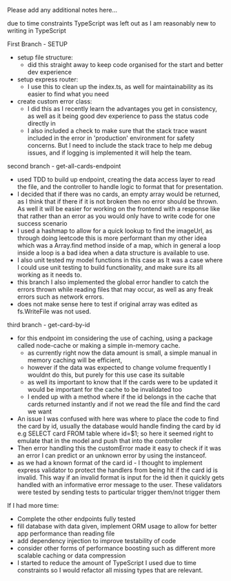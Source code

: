 Please add any additional notes here…

due to time constraints TypeScript was left out as I am reasonably new to writing in TypeScript


First Branch - SETUP

- setup file structure:
  - did this straight away to keep code organised for the start and better dev experience
- setup express router:
  - I use this to clean up the index.ts, as well for maintainability as its easier to find what you need
- create custom error class:
  - I did this as I recently learn the advantages you get in consistency, as well as it being good dev experience to pass the status code directly in
  - I also included a check to make sure that the stack trace wasnt included in the error in 'production' environment for safety concerns. But I need to include the stack trace to help me debug issues, and if logging is implemented it will help the team.


second branch - get-all-cards-endpoint
- used TDD to build up endpoint, creating the data access layer to read the file, and the controller to handle logic to format that for presentation.
- I decided that if there was no cards, an empty array would be returned, as I think that if there if it is not broken then no error should be thrown. As well it will be easier for working on the frontend with a response like that rather than an error as you would only have to write code for one success scenario
- I used a hashmap to allow for a quick lookup to find the imageUrl, as through doing leetcode this is more performant than my other idea which was a Array.find method inside of a map, which in general a loop inside a loop is a bad idea when a data structure is available to use.
- I also unit tested my model functions in this case as It was a case where I could use unit testing to build functionality, and make sure its all working as it needs to.
- this branch I also implemented the global error handler to catch the errors thrown while reading files that may occur, as well as any freak errors such as network errors.
- does not make sense here to test if original array was edited as fs.WriteFile was not used.

third branch - get-card-by-id
 - for this endpoint im considering the use of caching, using a package called node-cache or making a simple in-memory cache.
   - as currently right now the data amount is small, a simple manual in memory caching will be efficient,
   - however if the data was expected to change volume frequently I wouldnt do this, but purely for this use case its suitable
   - as well its important to know that If the cards were to be updated it would be important for the cache to be invalidated too
   - I ended up with a method where if the id belongs in the cache that cards returned instantly and if not we read the file and find the card we want
 - An issue I was confused with here was where to place the code to find the card by id, usually the database would handle finding the card by id e.g SELECT card FROM table where id=$1; so here it seemed right to emulate that in the model and push that into the controller
 - Then error handling this the customError made it easy to check if it was an error I can predict or an unknown error by using the instanceof.
 - as we had a known format of the card id - I thought to implement express validator to protect the handlers from being hit if the card id is invalid. This way if an invalid format is input for the id then it quickly gets handled with an informative error message to the user. These validators were tested by sending tests to particular trigger them/not trigger them



If I had more time:
- Complete the other endpoints fully tested
- fill database with data given, implement ORM usage to allow for better app performance than reading file
- add dependency injection to improve testability of code
- consider other forms of performance boosting such as different more scalable caching or data compression
- I started to reduce the amount of TypeScript I used due to time constraints so I would refactor all missing types that are relevant.